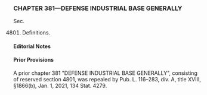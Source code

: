 ### **CHAPTER 381—DEFENSE INDUSTRIAL BASE GENERALLY** ###

Sec.

4801. Definitions.

#### **Editorial Notes** ####

#### Prior Provisions ####

A prior chapter 381 "DEFENSE INDUSTRIAL BASE GENERALLY", consisting of reserved section 4801, was repealed by Pub. L. 116–283, div. A, title XVIII, §1866(b), Jan. 1, 2021, 134 Stat. 4279.